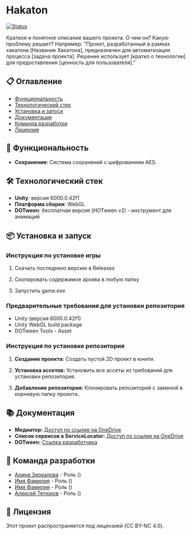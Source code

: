 # Hakaton

[![Status](https://img.shields.io/badge/Status-In%20Development-orange)](https://github.com/Hominizm112/hakaton) <!-- Замените ссылку и статус при необходимости -->

Краткое и понятное описание вашего проекта. О чем он? Какую проблему решает? Например:
"Проект, разработанный в рамках хакатона [Название Хакатона], предназначен для автоматизации процесса [задача проекта]. Решение использует [кратко о технологии] для предоставления [ценность для пользователя]."

## 📋 Оглавление

* [Функциональность](#-функциональность)
* [Технологический стек](#-технологический-стек)
* [Установка и запуск](#-установка-и-запуск)
* [Документация](#-документация)
* [Команда разработки](#-команда-разработки)
* [Лицензия](#-лицензия)

## 🚀 Функциональность

*   **Сохранения:** Система сохранений с шифрованием AES.

## 🛠 Технологический стек

*   **Unity**: версия 6000.0.42f1
*   **Платформа сборки**: WebGL
*   **DOTween**: бесплатная версия (HOTween v2) - инструмент для анимаций

## 📦 Установка и запуск

### Инструкция по установке игры

 1. Скачать последнюю версию в Releases
   
 2. Cкопировать содержимое архива в любую папку
   
 3. Запустить game.exe

### Предварительные требования для установки репозитория

*   Unity (версия 6000.0.42f1)
*   Unity WebGL build package
*   DOTween Tools - Asset

### Инструкция по установке репозитория

1.  **Создание проекта:**
    Создать пустой 2D проект в юнити.

2. **Установка ассетов:**
   Установить все ассеты из требований для установки репозитория.

3.  **Добавление репозитория:**
    Клонировать репозиторий с заменой в корневую папку проекта.


## 📚 Документация

*   **Медиатор:** [Доступ по ссылке на OneDrive](https://1drv.ms/w/c/B834906EDB47C714/AdDFXVIyG4pKvbCF-GmHrBI?e=YkUrAk)
*   **Список сервисов в ServiceLocator:** [Доступ по ссылке на OneDrive](https://1drv.ms/w/c/B834906EDB47C714/AeaTmB9JNLtEqFoo4ktK3Hg?e=1MCPT4)
*   **DOTween:** [Ссылка разработчика](https://dotween.demigiant.com/documentation.php)

## 👥 Команда разработки

*   [Арина Зеркалова](https://github.com/Arina-bear) - Роль ()
*   [Имя Фамилия](https://github.com/Uliana108192) - Роль ()
*   [Имя Фамилия](https://github.com/Utygett) - Роль ()
*   [Алексей Тетюков](https://github.com/Hominizm112) - Роль ()

## 📄 Лицензия

Этот проект распространяется под лицензией (CC BY-NC 4.0).
